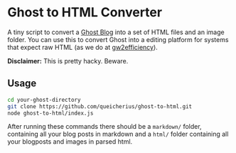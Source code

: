 # Ghost to HTML Converter

A tiny script to convert a [Ghost Blog](http://tryghost.org) into a set of HTML files and an image folder. 
You can use this to convert Ghost into a editing platform for systems that expect raw HTML (as we do at [gw2efficiency](http://gw2efficiency.com)).

**Disclaimer:** This is pretty hacky. Beware.

## Usage

```bash
cd your-ghost-directory
git clone https://github.com/queicherius/ghost-to-html.git
node ghost-to-html/index.js
```

After running these commands there should be a `markdown/` folder, containing all your blog posts in markdown and a `html/` folder containing all your blogposts and images in parsed html.
